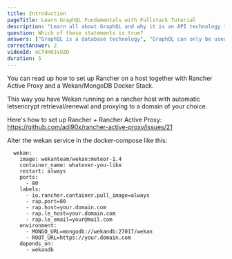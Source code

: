 ```yaml
---
title: Introduction
pageTitle: Learn GraphQL Fundamentals with Fullstack Tutorial
description: "Learn all about GraphQL and why it is an API technology that's superior to REST. It is not only for React & Javascript developers but can be used for any API."
question: Which of these statements is true?
answers: ["GraphQL is a database technology", "GraphQL can only be used together with SQL", "GraphQL was invented by Facebook", "GraphQL was developed by Netflix and Coursera"]
correctAnswer: 2
videoId: oCT4HOJsUZQ
duration: 5
---
```


You can read up how to set up Rancher on a host together with Rancher Active Proxy and a Wekan/MongoDB Docker Stack.

This way you have Wekan running on a rancher host with automatic letsencrypt retrieval/renewal and proxying to a domain of your choice.

Here's how to set up Rancher + Rancher Active Proxy:
https://github.com/adi90x/rancher-active-proxy/issues/21

Alter the wekan service in the docker-compose like this:
```
  wekan:
    image: wekanteam/wekan:meteor-1.4
    container_name: whatever-you-like
    restart: always
    ports:
      - 80
    labels:
      - io.rancher.container.pull_image=always
      - rap.port=80
      - rap.host=your.domain.com
      - rap.le_host=your.domain.com
      - rap.le_email=your@mail.com
    environment:
      - MONGO_URL=mongodb://wekandb:27017/wekan
      - ROOT_URL=https://your.domain.com
    depends_on:
      - wekandb
```
